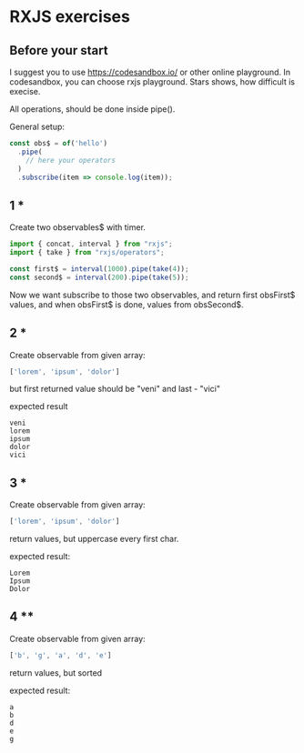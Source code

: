 # RXJS exercises

## Before your start
I suggest you to use https://codesandbox.io/ or other online playground. In codesandbox, you can choose rxjs playground. Stars shows, how difficult is execise. 

All operations, should be done inside pipe().

General setup:
```js
const obs$ = of('hello')
  .pipe(
    // here your operators
  )
  .subscribe(item => console.log(item));
```


## 1 *
Create two observables$ with timer. 
```js
import { concat, interval } from "rxjs";
import { take } from "rxjs/operators";

const first$ = interval(1000).pipe(take(4));
const second$ = interval(200).pipe(take(5));

```
Now we want subscribe to those two observables, and return first obsFirst$ values, and when obsFirst$ is done, values from obsSecond$. 

## 2 *

Create observable from given array:

```js
['lorem', 'ipsum', 'dolor']
```
but first returned value should be "veni" and last - "vici"

expected result
```
veni 
lorem
ipsum
dolor
vici
``` 

## 3 *

Create observable from given array:

```js
['lorem', 'ipsum', 'dolor']
```
return values, but uppercase every first char.

expected result:
```
Lorem
Ipsum
Dolor
```

## 4 **

Create observable from given array:
```js
['b', 'g', 'a', 'd', 'e']
```
return values, but sorted

expected result:
```
a 
b
d
e
g 
```